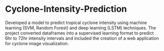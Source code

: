 # Cyclone-Intensity-Prediction
Developed a model to predict tropical cyclone intensity using machine learning (SVM, Random Forest) and deep learning (LSTM) techniques. The project converted dataframes into a supervised learning format to predict 6hr to 72hr intensity intervals and included the creation of a web application for cyclone image visualization.
